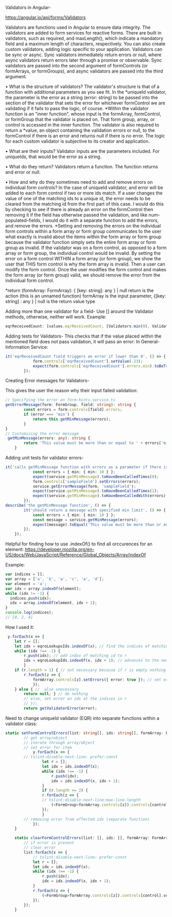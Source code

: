 Validators in Angular-

https://angular.io/api/forms/Validators

Validators are functions used in Angular to ensure data integrity. The validators are added to form services for reactive forms. There are built in validators, such as required, and maxLength(), which indicate a mandatory field and a maximum length of characters, respectively. You can also create custom validators, adding logic specific to your application. Validators can be sync or async. Sync validators immediately return errors or null, where async validators return errors later through a promise or observable. Sync validators are passed into the second argument of formControls (or formArrays, or formGroups), and async validators are passed into the third argument.

•	What is the structure of validators? 
The validator's structure is that of a function with additional parameters as you see fit. In the *uniqueId validator, the parameter is the error as a string (error: string) to be passed into the section of the validator that sets the error for whichever formControl we are validating if it fails to pass the logic, of course. *Within the validator function is an "inner function", whose input is the formArray, formControl, or formGroup that the validator is placed on. That form group, array, or control is accessed in the inner function. The validator is also required to return a *value, an object containing the validation errors or null, to the formControl if there is an error and returns null if there is no error. The logic for each custom validator is subjective to its creator and application. 

•	What are their inputs?
Validator inputs are the parameters included. For uniqueIds, that would be the error as a string.

•	What do they return?
Validators return a function. The function returns and error or null.

•	How and why do they sometimes need to add and remove errors on individual form controls?
In the case of uniqueId validator, and error will be added to each form control if two or more ids match. If a user changes the value of one of the matching ids to a unique id, the error needs to be cleared from the matching id from the first part of this case. I would do this by checking to see if there is already an error on the formControl then removing it if the field has otherwise passed the validation, and like num-populated-fields, I would do it with a separate function to add the errors, and remove the errors. *Setting and removing the errors on the individual form controls within a form array or form group communicates to the user what exactly is invalid about the items within the form array or form group because the validator function simply sets the entire form array or form group as invalid. If the validator was on a form control, as opposed to a form array or form group, the individual control would be invalid. By setting the error on a form control WITHIN a form array (or form group), we show the user that THIS form control is why the form array is invalid. Then a user can modify the form control. Once the user modifies the form control and makes the form array (or form group) valid, we should remove the error from the individual form control.

*return (formArray: FormArray): { [key: string]: any } | null 
return is the action (this is an unnamed function)
 formArray is the input parameter,
 {[key: string] : any } | null is the return value type

Adding more than one validator for a field-
Use [] around the Validator methods, otherwise, neither will work.
Example:
```typescript
eqrReceivedCount: [values.eqrReceivedCount, [Validators.min(0), Validators.max(999)]]
```
Adding tests for Validators-
This checks that if the value placed within the mentioned field does not pass validation, it will pass an error:
In General-Information Service:
```typescript
it('eqrReceivedCount field triggers an error if lower than 0', () => {
            form.controls['eqrReceivedCount'].setValue(-23);
            expect(form.controls['eqrReceivedCount'].errors.min).toBeTruthy();
        });
```
Creating Error messages for Validators-

This gives the user the reason why their input failed validation:

```typescript
// Specifying the error on form-hints.service.ts
getErrorMessage(form: FormGroup, field: string): string {
        const errors = form.controls[field].errors;
        if (error === 'min') {
            return this.getMinMessage(errors);
        }
}
// Customizing the error message
 getMinMessage(errors: any): string {
        return 'This value must be more than or equal to ' + errors['min']['min'];
    }
```

Adding unit tests for validator errors-
```typescript
it('calls getMinMessage function with errors as a parameter if there is a min error', () => {
            const errors = { min: { min: 10 } };
            expect(service.getMinMessage).toHaveBeenCalledTimes(0);
            form.controls['sampleField'].setErrors(errors);
            service.getErrorMessage(form, 'sampleField');
            expect(service.getMinMessage).toHaveBeenCalledTimes(1);
            expect(service.getMinMessage).toHaveBeenCalledWith(errors);
        });
describe('the getMinMessage function', () => {
        it('should return a message with specified min limit', () => {
            const errors = { min: { min: 10 } };
            const message = service.getMinMessage(errors);
            expect(message).toEqual('This value must be more than or equal to 10');
        });
    });
``` 

Helpful for finding how to use .indexOf() to find all orccurences for an element: https://developer.mozilla.org/en-US/docs/Web/JavaScript/Reference/Global_Objects/Array/indexOf

Example:
```javascript
var indices = [];
var array = ['a', 'b', 'a', 'c', 'a', 'd'];
var element = 'a';
var idx = array.indexOf(element);
while (idx != -1) {
  indices.push(idx);
  idx = array.indexOf(element, idx + 1);
}
console.log(indices);
// [0, 2, 4]
```

How I used it:
```typescript
 y.forEach(x => {
    let r = [];
    let idx = eqroLookupsIds.indexOf(x); // find the indices of matching values in eqroLookupIds
    while (idx !== -1) {
        r.push(idx); // add indxx of matching id to r
        idx = eqroLookupIds.indexOf(x, idx + 1); // advances to the next index in idx to continue loop
        }
    if (r.length > 1) { // not necessary because if r is empty nothing will happen
        r.forEach(z => {
            formArray.controls[z].setErrors({ error: true }); // set error in the formArray on the control at z
            });
    } else { //  also unecessary
        return null; } // do nothing
        // else, set error on ids at the indices in r
        // });
        return getValidatorError(error);
```

Need to change uniqueId validator (EQR) into separate functions within a validator class:
```typescript
static setFormControlErrors(list: string[], ids: string[], formArray: FormArray){
        // get array/object
        // iterate through array/object
        // set error for item
            y.forEach(x => {
        // tslint:disable-next-line: prefer-const
                let r = [];
                let idx = ids.indexOf(x);
                while (idx !== -1) {
                    r.push(idx);
                    idx = ids.indexOf(x, idx + 1);
                }
                if (r.length >= 2) {
                r.forEach(z => {
                // tslint:disable-next-line:max-line-length
                    (<FormGroup>formArray.controls[z]).controls[control].setErrors(getValidatorError(error));
                });
                }
        // removing error from affected ids (separate function)
            });
    }

    static clearFormControlErrors(list: [], ids: [], formArray: FormArray, control: string): void {
        // if error is present
        // clear error
        list.forEach(x => {
            // tslint:disable-next-line: prefer-const
            let r = [];
            let idx = ids.indexOf(x);
            while (idx !== -1) {
                r.push(idx);
                idx = ids.indexOf(x, idx + 1);
            }
            r.forEach(z => {
                (<FormGroup>formArray.controls[z]).controls[control].setErrors(null);
            });
        });
    }
```